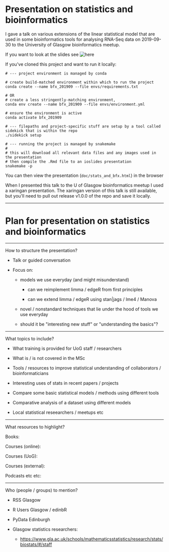 # Presentation on statistics and bioinformatics

I gave a talk on various extensions of the linear statistical model that are used in
some bioinformatics tools for analysing RNA-Seq data on 2019-09-30 to the University
of Glasgow bioinformatics meetup.

If you want to look at the slides see ![here](http://rpubs.com/russH/533927)

If you've cloned this project and want to run it locally:

```
# --- project environment is managed by conda

# create build-matched environment within which to run the project
conda create --name bfx_201909 --file envs/requirements.txt

# OR
# create a less stringently-matching environment,
conda env create --name bfx_201909 --file envs/environment.yml

# ensure the environment is active
conda activate bfx_201909
```

```
# --- filepaths and project-specific stuff are setup by a tool called sidekick that is within the repo
./sidekick setup
```

```
# --- running the project is managed by snakemake
# 
# this will download all relevant data files and any images used in the presentation
# then compile the .Rmd file to an ioslides presentation
snakemake -p
```

You can then view the presentation (`doc/stats_and_bfx.html`) in the browser

When I presented this talk to the U of Glasgow bioinformatics meetup I used a xaringan presentation.
The xaringan version of this talk is still available, but you'll need to pull out release v1.0.0
of the repo and save it locally.

---

# Plan for presentation on statistics and bioinformatics

----

How to structure the presentation?

- Talk or guided conversation

- Focus on:

    - models we use everyday (and might misunderstand)
    
        - can we reimplement limma / edgeR from first principles
        
        - can we extend limma / edgeR using stan|jags / lme4 / Manova

    - novel / nonstandard techniques that lie under the hood of tools we use
    everyday

    - should it be "interesting new stuff" or "understanding the basics"?

----

What topics to include?

- What training is provided for UoG staff / researchers

- What is / is not covered in the MSc

- Tools / resources to improve statistical understanding of collaborators /
  bioinformaticians

- Interesting uses of stats in recent papers / projects

- Compare some basic statistical models / methods using different tools

- Comparative analysis of a dataset using different models

- Local statistical reseearchers / meetups etc

----

What resources to highlight?

Books:

Courses (online):

Courses (UoG):

Courses (external):

Podcasts etc etc:

----

Who (people / groups) to mention?

- RSS Glasgow

- R Users Glasgow / edinbR

- PyData Edinburgh

- Glasgow statistics researchers:
    - https://www.gla.ac.uk/schools/mathematicsstatistics/research/stats/biostats/#/staff
